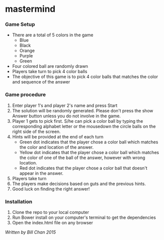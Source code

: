 # mastermind
### Game Setup
- There are a total of 5 colors in the game
	- Blue
	- Black
	- Orange
	- Purple
	- Green
- Four colored ball are randomly drawn
- Players take turn to pick 4 color balls
- The objective of this game is to pick 4 color balls that matches the color and sequence of the answer

### Game procedure
1. Enter player 1's and player 2's name and press Start
2. The solution will be randomly generated. Please don't press the show Answer button unless you do not involve in the game.
3. Player 1 gets to pick first. S/he can pick a color ball by typing the corresponding alphabet letter or the mousedown the circle balls on the right side of the screen.
4. Hints will be provided at the end of each turn
	- Green dot indicates that the player chose a color ball which matches the color and location of the answer.
	- Yellow dot indicates that the player chose a color ball which matches the color of one of the ball of the answer, however with wrong location.
	- Red dot indicates that the player chose a color ball that doesn't appear in the answer.
5. Players take turn
6. The players make decisions based on guts and the previous hints.
7. Good luck on finding the right answer!

### Installation
1. Clone the repo to your local computer
2. Run Bower install on your computer's terminal to get the dependencies
3. Open the index.html file on any browser

*Written by Bill Chan 2015*